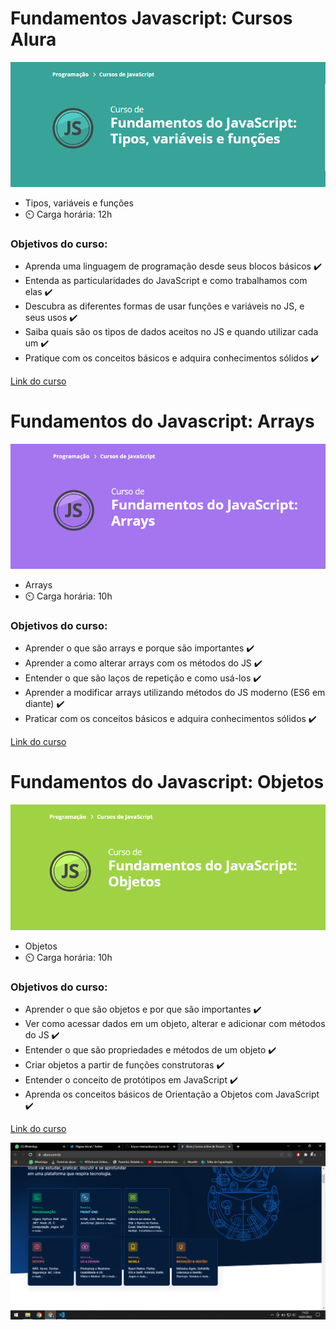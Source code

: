 # Fundamentos Javascript: Cursos Alura

 ![cap](images/../Capturar.png)
- Tipos, variáveis e funções
- ⏲️ Carga horária: 12h
### Objetivos do curso:
- Aprenda uma linguagem de programação desde seus blocos básicos ✔️
- Entenda as particularidades do JavaScript e como trabalhamos com elas ✔️
- Descubra as diferentes formas de usar funções e variáveis no JS, e seus usos ✔️
- Saiba quais são os tipos de dados aceitos no JS e quando utilizar cada um ✔️
- Pratique com os conceitos básicos e adquira conhecimentos sólidos ✔️

[Link do curso](https://cursos.alura.com.br/course/fundamentos-javascript-tipos-variaveis-funcoes)

# Fundamentos do Javascript: Arrays
![icon](images/../Capturar2a.png)
- Arrays
- ⏲️ Carga horária: 10h
### Objetivos do curso:
- Aprender o que são arrays e porque são importantes ✔️
- Aprender a como alterar arrays com os métodos do JS ✔️
- Entender o que são laços de repetição e como usá-los ✔️
- Aprender a modificar arrays utilizando métodos do JS moderno (ES6 em diante) ✔️
- Praticar com os conceitos básicos e adquira conhecimentos sólidos ✔️
  
[Link do curso](https://cursos.alura.com.br/course/fundamentos-javascript-arrays)

# Fundamentos do Javascript: Objetos
![icon](images/../Capturar3.png)
- Objetos
- ⏲️ Carga horária: 10h
### Objetivos do curso:
- Aprender o que são objetos e por que são importantes ✔️
- Ver como acessar dados em um objeto, alterar e adicionar com métodos do JS ✔️
- Entender o que são propriedades e métodos de um objeto ✔️
- Criar objetos a partir de funções construtoras ✔️
- Entender o conceito de protótipos em JavaScript ✔️
- Aprenda os conceitos básicos de Orientação a Objetos com JavaScript ✔️
 
[Link do curso](https://cursos.alura.com.br/course/fundamentos-javascript-objetos)

![teste](images/../images.png/teste.png)
